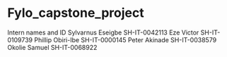 # Fylo_capstone_project
Intern names and ID
Sylvarnus Eseigbe     SH-IT-0042113
Eze Victor            SH-IT-0109739
Phillip Obiri-Ibe     SH-IT-0000145
Peter Akinade         SH-IT-0038579
Okolie Samuel         SH-IT-0068922
